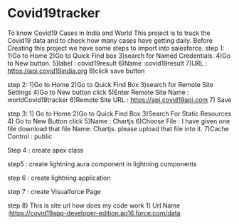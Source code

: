 # Covid19tracker
To know Covid19 Cases in India and World
This project is to track the Covid19 data and to check how many cases have getting daily.
Before Creating this project we have some steps to import into salesforce.
step 1: 1)Go to Home
        2)Go to Quick Find box
        3)search for Named Credentials.
        4)Go to New button.
        5)label : covid19result
        6)Name :covid19result
        7)URL : https://api.covid19india.org
        8)click save button
 
 step 2: 1)Go to Home
         2)Go to Quick Find Box
         3)search for Remote Site Settings
         4)Go to New button click 
         5)Enter Remote Site Name : worldCovid19tracker
         6)Remote Site URL	: https://api.covid19api.com
         7) Save 
         
  step 3: 1) Go to Home
          2)Go to Quick Find Box
          3)Search For Static Resources
          4) Go to New Button click
          5)Name : Chartjs
          6)Choose File : I have given one file download that file Name: Chartjs.
            please upload that file into it.
          7)Cache Control : public
          
   Step 4 : create apex class 
   
   step5 : create lightning aura component in lightning components
   
   step 6 : create lightning application
   
   step 7 : create Visualforce Page
   
   step 8) This is site url how does my code work 
        1) Url Name :https://covid19app-developer-edition.ap16.force.com/data
